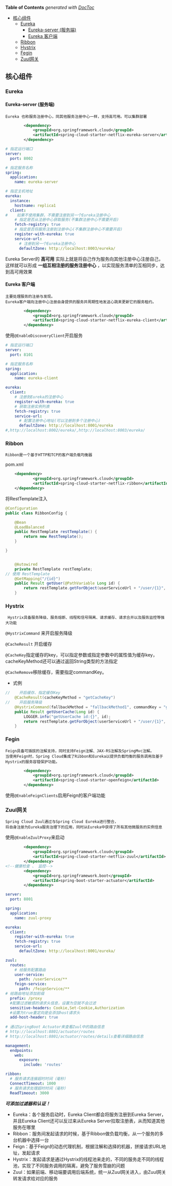 <!-- START doctoc generated TOC please keep comment here to allow auto update -->
<!-- DON'T EDIT THIS SECTION, INSTEAD RE-RUN doctoc TO UPDATE -->
**Table of Contents**  *generated with [DocToc](https://github.com/thlorenz/doctoc)*

- [核心组件](#%E6%A0%B8%E5%BF%83%E7%BB%84%E4%BB%B6)
  - [Eureka](#eureka)
    - [Eureka-server (服务端)](#eureka-server-%E6%9C%8D%E5%8A%A1%E7%AB%AF)
    - [Eureka 客户端](#eureka-%E5%AE%A2%E6%88%B7%E7%AB%AF)
  - [Ribbon](#ribbon)
  - [Hystrix](#hystrix)
  - [Fegin](#fegin)
  - [Zuul网关](#zuul%E7%BD%91%E5%85%B3)

<!-- END doctoc generated TOC please keep comment here to allow auto update -->



## 核心组件
### Eureka
#### Eureka-server (服务端)
    Eureka 也称服务注册中心，同其他服务注册中心一样，支持高可用。可以集群部署
```xml
        <dependency>
            <groupId>org.springframework.cloud</groupId>
            <artifactId>spring-cloud-starter-netflix-eureka-server</artifactId>
        </dependency>
```
```yaml
# 指定运行端口
server:
  port: 8002

# 指定服务名称
spring:
  application:
    name: eureka-server

# 指定主机地址
eureka:
  instance:
    hostname: replica1
  client:
#    如果不使用集群，不需要注册到另一个Eureka注册中心
    # 指定是否从注册中心获取服务(不集群注册中心不需要开启)
    fetch-registry: true
    # 指定是否将服务注册到注册中心(不集群注册中心不需要开启)
    register-with-eureka: true
    service-url:
      # 注册到另一个Eureka注册中心
      defaultZone: http://localhost:8003/eureka/

```

Eureka Server的 **高可用** 实际上就是将自己作为服务向其他注册中心注册自己，这样就可以形成 **一组互相注册的服务注册中心** ，以实现服务清单的互相同步，达到高可用效果
#### Eureka 客户端
    主要处理服务的注册与发现。
    Eureka客户端向注册中心注册自身提供的服务并周期性地发送心跳来更新它的服务租约。
```xml
        <dependency>
            <groupId>org.springframework.cloud</groupId>
            <artifactId>spring-cloud-starter-netflix-eureka-client</artifactId>
        </dependency>
```
使用`@EnableDiscoveryClient`开启服务
```yaml
# 指定运行端口
server:
  port: 8101

# 指定服务名称
spring:
  application:
    name: eureka-client

eureka:
  client:
    # 注册到Eureka的注册中心
    register-with-eureka: true
    # 获取注册实例列表
    fetch-registry: true
    service-url:
      # 配置注册中心地址(可以注册到多个注册中心)
      defaultZone: http://localhost:8001/eureka
#,http://localhost:8002/eureka/,http://localhost:8003/eureka/

```

### Ribbon
    Ribbon是一个基于HTTP和TCP的客户端负载均衡器

pom.xml
```xml
    <dependency>
            <groupId>org.springframework.cloud</groupId>
            <artifactId>spring-cloud-starter-netflix-ribbon</artifactId>
    </dependency>
```

将RestTemplate注入
```java
@Configuration
public class RibbonConfig {

    @Bean
    @LoadBalanced
    public RestTemplate restTemplate() {
        return new RestTemplate();
    }

}

```
```java

    @Autowired
    private RestTemplate restTemplate;
// 使用 RestTemplate
    @GetMapping("/{id}")
    public Result getUser(@PathVariable Long id) {
        return restTemplate.getForObject(userServiceUrl + "/user/{1}", Result.class, id);
    }
```

### Hystrix
     Hystrix具备服务降级、服务熔断、线程和信号隔离、请求缓存、请求合并以及服务监控等强大功能
`@HystrixCommand` 来开启服务降级

`@CacheResult` 开启缓存

`@CacheKey`指定缓存的key，可以指定参数或指定参数中的属性值为缓存key，cacheKeyMethod还可以通过返回String类型的方法指定

`@CacheRemove`移除缓存，需要指定commandKey。

- 式例
```java
//    开启缓存、指定缓存Key
    @CacheResult(cacheKeyMethod = "getCacheKey")
//    开启服务降级
    @HystrixCommand(fallbackMethod = "fallbackMethod1", commandKey = "getUserCache")
    public Result getUserCache(Long id) {
        LOGGER.info("getUserCache id:{}", id);
        return restTemplate.getForObject(userServiceUrl + "/user/{1}", Result.class, id);
    }
```


### Fegin
    Feign具备可插拔的注解支持，同时支持Feign注解、JAX-RS注解及SpringMvc注解。
    当使用Feign时，Spring Cloud集成了Ribbon和Eureka以提供负载均衡的服务调用及基于Hystrix的服务容错保护功能。

```xml
        <dependency>
            <groupId>org.springframework.cloud</groupId>
            <artifactId>spring-cloud-starter-openfeign</artifactId>
        </dependency>
```
使用`@EnableFeignClients`启用Feign的客户端功能

### Zuul网关
    Spring Cloud Zuul通过与Spring Cloud Eureka进行整合，
    将自身注册为Eureka服务治理下的应用，同时从Eureka中获得了所有其他微服务的实例信息

使用`@EnableZuulProxy`来启动

```xml
        <dependency>
            <groupId>org.springframework.cloud</groupId>
            <artifactId>spring-cloud-starter-netflix-zuul</artifactId>
        </dependency>
<!--健康检查 、 监控-->
        <dependency>
            <groupId>org.springframework.boot</groupId>
            <artifactId>spring-boot-starter-actuator</artifactId>
        </dependency>
```
```yml
server:
  port: 8801

spring:
  application:
    name: zuul-proxy

eureka:
  client:
    register-with-eureka: true
    fetch-registry: true
    service-url:
      defaultZone: http://localhost:8001/eureka/

zuul:
  routes:
    # 给服务配置路由
    user-service:
      path: /userService/**
    feign-service:
      path: /feignService/**
# 给路由地址添加前缀
  prefix: /proxy
  #配置过滤敏感的请求头信息，设置为空就不会过滤
  sensitive-headers: Cookie,Set-Cookie,Authorization
  #设置为true重定向是会添加host请求头
  add-host-header: true
  
# 通过SpringBoot Actuator来查看Zuul中的路由信息
# http://localhost:8801/actuator/routes
# http://localhost:8801/actuator/routes/details查看详细路由信息

management:
  endpoints:
    web:
      exposure:
        include: 'routes'

ribbon:
  # 服务请求连接超时时间（毫秒）
  ConnectTimeout: 1000
  # 服务请求处理超时时间（毫秒）
  ReadTimeout: 3000
```
**_可添加过滤器和认证！_**

- Eureka：各个服务启动时，Eureka Client都会将服务注册到Eureka Server，并且Eureka Client还可以反过来从Eureka Server拉取注册表，从而知道其他服务在哪里
- Ribbon：服务间发起请求的时候，基于Ribbon做负载均衡，从一个服务的多台机器中选择一台
- Feign：基于Feign的动态代理机制，根据注解和选择的机器，拼接请求URL地址，发起请求
- Hystrix：发起请求是通过Hystrix的线程池来走的，不同的服务走不同的线程池，实现了不同服务调用的隔离，避免了服务雪崩的问题
- Zuul：如果前端、移动端要调用后端系统，统一从Zuul网关进入，由Zuul网关转发请求给对应的服务
